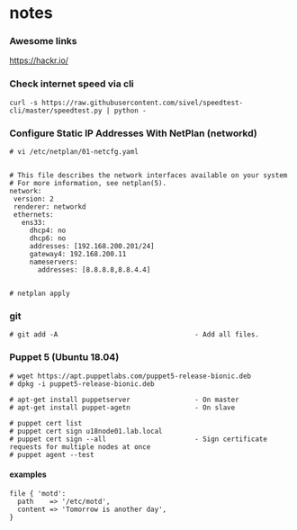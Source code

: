# notes

### Awesome links

https://hackr.io/

### Check internet speed via cli
````
curl -s https://raw.githubusercontent.com/sivel/speedtest-cli/master/speedtest.py | python -
````

### Configure Static IP Addresses With NetPlan (networkd)
````
# vi /etc/netplan/01-netcfg.yaml


# This file describes the network interfaces available on your system
# For more information, see netplan(5).
network:
 version: 2
 renderer: networkd
 ethernets:
   ens33:
     dhcp4: no
     dhcp6: no
     addresses: [192.168.200.201/24]
     gateway4: 192.168.200.11
     nameservers:
       addresses: [8.8.8.8,8.8.4.4]


# netplan apply
````

### git
````
# git add -A                                  - Add all files.
````

### Puppet 5 (Ubuntu 18.04)
````
# wget https://apt.puppetlabs.com/puppet5-release-bionic.deb
# dpkg -i puppet5-release-bionic.deb

# apt-get install puppetserver                - On master
# apt-get install puppet-agetn                - On slave
````
````
# puppet cert list
# puppet cert sign u18node01.lab.local
# puppet cert sign --all                      - Sign certificate requests for multiple nodes at once
# puppet agent --test
````
#### examples
````
file { 'motd':
  path    => '/etc/motd',
  content => 'Tomorrow is another day',
}
````
